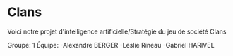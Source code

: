 # Clans

Voici notre projet d'intelligence artificielle/Stratégie du jeu de société Clans


Groupe: 1
Équipe: -Alexandre BERGER
        -Leslie Rineau
        -Gabriel HARIVEL

